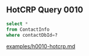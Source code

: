 
## HotCRP Query 0010
```sql
select *
from ContactInfo
where contactDbId=?
```
[examples/h0010-hotcrp.md](/examples/h0010-hotcrp.md)